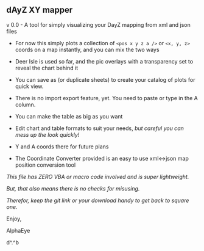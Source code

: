 ## dAyZ XY mapper 
v 0.0 - A tool for simply visualizing your DayZ mapping from xml and json files
* For now this simply plots a collection of `<pos x y z a />` or `<x, y, z> ` coords on a map instantly, and you can mix the two ways
* Deer Isle is used so far, and the pic overlays with a transparency set to reveal the chart behind it
* You can save as (or duplicate sheets) to create your catalog of plots for quick view.
* There is no import export feature, yet.   You need to paste or type in the A column. 
* You can make the table as big as you want
* Edit chart and table formats to suit your needs, _but careful you can mess up the look quickly!_
* Y and A coords there for future plans

* The Coordinate Converter provided is an easy to use xml<->json map position conversion tool

_This file has ZERO VBA or macro code involved and is super lightweight._

_But, that also means there is no checks for misusing._

_Therefor, keep the git link or your download handy to get back to square one._

Enjoy,

AlphaEye

d^.^b
